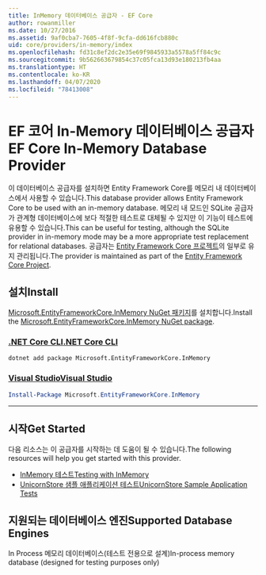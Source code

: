 ```yaml
---
title: InMemory 데이터베이스 공급자 - EF Core
author: rowanmiller
ms.date: 10/27/2016
ms.assetid: 9af0cba7-7605-4f8f-9cfa-dd616fcb880c
uid: core/providers/in-memory/index
ms.openlocfilehash: fd31c8ef2dc2e35e69f9845933a5578a5ff84c9c
ms.sourcegitcommit: 9b562663679854c37c05fca13d93e180213fb4aa
ms.translationtype: HT
ms.contentlocale: ko-KR
ms.lasthandoff: 04/07/2020
ms.locfileid: "78413008"
---
```

# <a name="ef-core-in-memory-database-provider"></a><span data-ttu-id="78358-102">EF 코어 In-Memory 데이터베이스 공급자</span><span class="sxs-lookup"><span data-stu-id="78358-102">EF Core In-Memory Database Provider</span></span>

<span data-ttu-id="78358-103">이 데이터베이스 공급자를 설치하면 Entity Framework Core를 메모리 내 데이터베이스에서 사용할 수 있습니다.</span><span class="sxs-lookup"><span data-stu-id="78358-103">This database provider allows Entity Framework Core to be used with an in-memory database.</span></span> <span data-ttu-id="78358-104">메모리 내 모드인 SQLite 공급자가 관계형 데이터베이스에 보다 적절한 테스트로 대체될 수 있지만 이 기능이 테스트에 유용할 수 있습니다.</span><span class="sxs-lookup"><span data-stu-id="78358-104">This can be useful for testing, although the SQLite provider in in-memory mode may be a more appropriate test replacement for relational databases.</span></span> <span data-ttu-id="78358-105">공급자는 [Entity Framework Core 프로젝트](https://github.com/aspnet/EntityFrameworkCore)의 일부로 유지 관리됩니다.</span><span class="sxs-lookup"><span data-stu-id="78358-105">The provider is maintained as part of the [Entity Framework Core Project](https://github.com/aspnet/EntityFrameworkCore).</span></span>

## <a name="install"></a><span data-ttu-id="78358-106">설치</span><span class="sxs-lookup"><span data-stu-id="78358-106">Install</span></span>

<span data-ttu-id="78358-107">[Microsoft.EntityFrameworkCore.InMemory NuGet 패키지](https://www.nuget.org/packages/Microsoft.EntityFrameworkCore.InMemory/)를 설치합니다.</span><span class="sxs-lookup"><span data-stu-id="78358-107">Install the [Microsoft.EntityFrameworkCore.InMemory NuGet package](https://www.nuget.org/packages/Microsoft.EntityFrameworkCore.InMemory/).</span></span>

### <a name="net-core-cli"></a>[<span data-ttu-id="78358-108">.NET Core CLI</span><span class="sxs-lookup"><span data-stu-id="78358-108">.NET Core CLI</span></span>](#tab/dotnet-core-cli)

```dotnetcli
dotnet add package Microsoft.EntityFrameworkCore.InMemory
```

### <a name="visual-studio"></a>[<span data-ttu-id="78358-109">Visual Studio</span><span class="sxs-lookup"><span data-stu-id="78358-109">Visual Studio</span></span>](#tab/vs)

``` powershell
Install-Package Microsoft.EntityFrameworkCore.InMemory
```

***

## <a name="get-started"></a><span data-ttu-id="78358-110">시작</span><span class="sxs-lookup"><span data-stu-id="78358-110">Get Started</span></span>

<span data-ttu-id="78358-111">다음 리소스는 이 공급자를 시작하는 데 도움이 될 수 있습니다.</span><span class="sxs-lookup"><span data-stu-id="78358-111">The following resources will help you get started with this provider.</span></span>

* [<span data-ttu-id="78358-112">InMemory 테스트</span><span class="sxs-lookup"><span data-stu-id="78358-112">Testing with InMemory</span></span>](../../miscellaneous/testing/in-memory.md)
* [<span data-ttu-id="78358-113">UnicornStore 샘플 애플리케이션 테스트</span><span class="sxs-lookup"><span data-stu-id="78358-113">UnicornStore Sample Application Tests</span></span>](https://github.com/rowanmiller/UnicornStore/blob/master/UnicornStore/src/UnicornStore.Tests/Controllers/ShippingControllerTests.cs)

## <a name="supported-database-engines"></a><span data-ttu-id="78358-114">지원되는 데이터베이스 엔진</span><span class="sxs-lookup"><span data-stu-id="78358-114">Supported Database Engines</span></span>

<span data-ttu-id="78358-115">In Process 메모리 데이터베이스(테스트 전용으로 설계)</span><span class="sxs-lookup"><span data-stu-id="78358-115">In-process memory database (designed for testing purposes only)</span></span>
